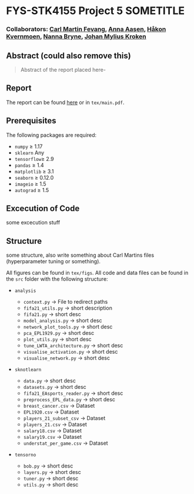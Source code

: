 # FYS-STK4155 Project 5 SOMETITLE
### Collaborators: [Carl Martin Fevang](https://github.com/carlmfe), [Anna Aasen](https://github.com/Annaaasen), [Håkon Kvernmoen](https://github.com/hkve), [Nanna Bryne](https://github.com/nannabryne), [Johan Mylius Kroken](https://github.com/johanmkr)

## Abstract (could  also remove  this)
> Abstract of the report placed here-

## Report
The report can be found [here](tex/main.pdf) or in `tex/main.pdf`. 


## Prerequisites
The following packages are required:

* `numpy` $\geq$ 1.17
* `sklearn` Any
* `tensorflow`$\geq$ 2.9
* `pandas` $\geq$ 1.4
* `matplotlib` $\geq$ 3.1 
* `seaborn` $\geq$ 0.12.0
* `imageio` $\geq$ 1.5
* `autograd` $\geq$ 1.5


## Excecution of Code
some excecution stuff


## Structure
some structure, also write something about Carl Martins files (hyperparameter tuning or something).

All figures can be found in `tex/figs`. All code and data files can be found in the `src` folder with the following structure:

* `analysis`
    * `context.py` $\to$ File to redirect paths
    * `fifa21_utils.py` $\to$ short description
    * `fifa21.py` $\to$ short desc
    * `model_analysis.py` $\to$ short desc
    * `network_plot_tools.py` $\to$ short desc
    * `pca_EPL1929.py` $\to$ short desc
    * `plot_utils.py` $\to$ short desc
    * `tune_LWTA_architecture.py` $\to$ short desc
    * `visualise_activation.py` $\to$ short desc
    * `visualise_network.py` $\to$ short desc

* `sknotlearn`
    * `data.py` $\to$  short desc
    * `datasets.py` $\to$  short desc
    * `fifa21_EAsports_reader.py` $\to$  short desc
    * `preprocess_EPL_data.py` $\to$  short desc
    * `breast_cancer.csv` $\to$  Dataset
    * `EPL1920.csv` $\to$  Dataset
    * `players_21_subset_csv` $\to$  Dataset
    * `players_21.csv` $\to$  Dataset
    * `salary18.csv` $\to$  Dataset
    * `salary19.csv` $\to$  Dataset
    * `understat_per_game.csv` $\to$  Dataset
    
* `tensorno`
    * `bob.py` $\to$  short desc
    * `layers.py` $\to$  short desc
    * `tuner.py` $\to$  short desc
    * `utils.py` $\to$  short desc





